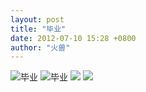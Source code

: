 ```yaml
---
layout: post
title: "毕业"
date: 2012-07-10 15:28 +0800
author: "火兽"
---
```


![毕业](https://huoshou.me/images/20120710_graduation02.jpg)
![毕业](https://huoshou.me/images/20120710_graduation01.jpg)
<img src="https://huoshou.me/images/20120710_graduation02.jpg" >
<img src="https://huoshou.me/images/20120710_graduation01.jpg" >

